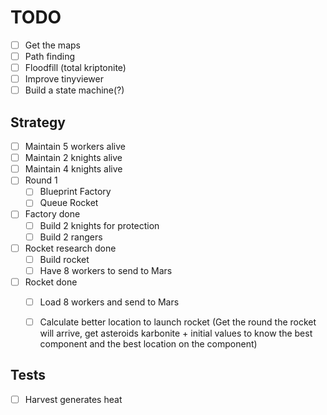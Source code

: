 # TODO

- [ ] Get the maps
- [ ] Path finding
- [ ] Floodfill (total kriptonite)
- [ ] Improve tinyviewer
- [ ] Build a state machine(?)

## Strategy

- [ ] Maintain 5 workers alive
- [ ] Maintain 2 knights alive
- [ ] Maintain 4 knights alive
- [ ] Round 1
  - [ ] Blueprint Factory
  - [ ] Queue Rocket
- [ ] Factory done
  - [ ] Build 2 knights for protection
  - [ ] Build 2 rangers
- [ ] Rocket research done
  - [ ] Build rocket
  - [ ] Have 8 workers to send to Mars
- [ ] Rocket done
  - [ ] Load 8 workers and send to Mars
  - [ ] Calculate better location to launch rocket (Get the round the rocket
      will arrive, get asteroids karbonite + initial values to know the best
      component and the best location on the component)


## Tests

- [ ] Harvest generates heat
